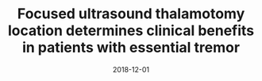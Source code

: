 ---
title: "Focused ultrasound thalamotomy location determines clinical benefits in patients with essential tremor"
collection: publications
permalink: /publication/2018-12-01-Focused-ultrasound-thalamotomy-location-determines-clinical-benefits-in-patients-with-essential-tremor
date: 2018-12-01
venue: 'Brain: a journal of neurology'
paperurl: 'http://dx.doi.org/10.1093/brain/awy278'
citation: 'Boutet, Alexandre, Ranjan, Manish, Zhong, Jidan, Germann, Jurgen, Xu, David, Schwartz, Michael L, Lipsman, Nir, Hynynen, Kullervo, <b>Devenyi, Gabriel A</b>, Chakravarty, Mallar, Hlasny, Eugen, Llinas, Maheleth, Lozano, Christopher S, Elias, Gavin J B, Chan, Jason, Coblentz, Ailish, Fasano, Alfonso, Kucharczyk, Walter, Hodaie, Mojgan, Lozano, Andres M, &quot;<i>Focused ultrasound thalamotomy location determines clinical benefits in patients with essential tremor</i>.&quot; Brain: a journal of neurology, 2018.'
---